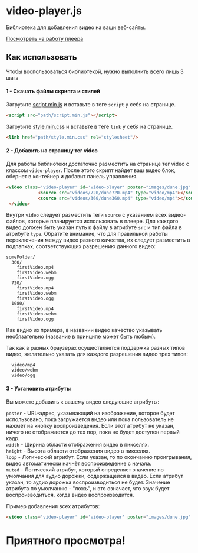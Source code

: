 # video-player.js

Библиотека для добавления видео на ваши веб-сайты.

[Посмотреть на работу плеера](https://anmisttt.github.io/video-player.js/)


## Как использовать

Чтобы воспользоваться библиотекой, нужно выполнить всего лишь 3 шага

#### 1 - Скачать файлы скрипта и стилей

Загрузите [script.min.js](https://github.com/anmisttt/video-player.js/blob/7008021eebe4e4af51856d4c4ead93625dadfb2d/index.js) и вставьте в теге `script` у себя на странице.

```html
<script src="path/script.min.js"></script>
```

Загрузите [style.min.css](https://github.com/anmisttt/video-player.js/blob/7008021eebe4e4af51856d4c4ead93625dadfb2d/index.js) и вставьте в теге `link` у себя на странице.

```html
<link href="path/style.min.css" rel="stylesheet"/>
```


#### 2 - Добавить на страницу тег video

Для работы библиотеки достаточно разместить на странице тег video с классом `video-player`. После этого скрипт найдет ваш видео блок, обернет в контейнер и добавит панель управления.


```html
<video class='video-player' id='video-player' poster="images/dune.jpg" width="700">
            <source src="videos/720/dune720.mp4" type="video/mp4"></source>
            <source src="videos/360/dune360.mp4" type="video/mp4"></source>
 </video>
```

Внутри `video` следует разместить теги `source` с указанием всех видео-файлов, которые планируется использовать в плеере. Для каждого видео должен быть указан путь к файлу в атрибуте `src` и тип файла в атрибуте `type`. 
Обратите внимание, что для правильной работы переключения между видео разного качества, их следует разместить в подпапках, соответствующих разрешению данного видео:

```
someFolder/
  360/
    firstVideo.mp4
    firstVideo.webm
    firstVideo.ogg
  720/
    firstVideo.mp4
    firstVideo.webm
    firstVideo.ogg
  1080/
    firstVideo.mp4
    firstVideo.webm
    firstVideo.ogg
```

Как видно из примера, в названии видео качество указывать необязательно (название в принципе может быть любым).


Так как в разных браузерах осуществляется поддержка разных типов видео, желательно указать для каждого разрешения видео трех типов:

```
  video/mp4
  video/webm
  video/ogg
```

#### 3 - Установить атрибуты

Вы можете добавить к вашему видео следующие атрибуты:

`poster` - URL-адрес, указывающий на изображение, которое будет использовано, пока загружается видео или пока пользователь не нажмёт на кнопку воспроизведения. Если этот атрибут не указан, ничего не отображается до тех пор, пока не будет доступен первый кадр.  
`width` - Ширина области отображения видео в пикселях.  
`height` - Высота области отображения видео в пикселях.  
`loop` - Логический атрибут. Если указан, то по окончанию проигрывания, видео автоматически начнёт воспроизведение с начала.  
`muted` - Логический атрибут, который определяет значение по умолчания для аудио дорожки, содержащейся в видео. Если атрибут указан, то аудио дорожка воспроизводиться не будет. Значение атрибута по умолчанию - "ложь", и это означает, что звук будет воспроизводиться, когда видео воспроизводится.  
 
 Пример добавления всех атрибутов:

```html
<video class='video-player' id='video-player' poster="images/dune.jpg" width="700" height="1000" loop muted>
```
# Приятного просмотра!
